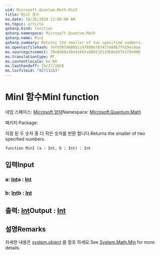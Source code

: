 ```yaml
---
uid: Microsoft.Quantum.Math.MinI
title: MinI 함수
ms.date: 10/26/2020 12:00:00 AM
ms.topic: article
qsharp.kind: function
qsharp.namespace: Microsoft.Quantum.Math
qsharp.name: MinI
qsharp.summary: Returns the smaller of two specified numbers.
ms.openlocfilehash: 7efe597d6805cc47950e787477a8867f4194c0aa
ms.sourcegitcommit: 29e0d88a30e4166fa580132124b0eb57e1f0e986
ms.translationtype: MT
ms.contentlocale: ko-KR
ms.lasthandoff: 10/27/2020
ms.locfileid: "92711243"
---
```

# <a name="mini-function"></a><span data-ttu-id="a01b5-102">MinI 함수</span><span class="sxs-lookup"><span data-stu-id="a01b5-102">MinI function</span></span>

<span data-ttu-id="a01b5-103">네임 스페이스: [Microsoft 양자](xref:Microsoft.Quantum.Math)</span><span class="sxs-lookup"><span data-stu-id="a01b5-103">Namespace: [Microsoft.Quantum.Math](xref:Microsoft.Quantum.Math)</span></span>

<span data-ttu-id="a01b5-104">패키지 [](https://nuget.org/packages/)</span><span class="sxs-lookup"><span data-stu-id="a01b5-104">Package: [](https://nuget.org/packages/)</span></span>


<span data-ttu-id="a01b5-105">지정 된 두 숫자 중 더 작은 숫자를 반환 합니다.</span><span class="sxs-lookup"><span data-stu-id="a01b5-105">Returns the smaller of two specified numbers.</span></span>

```qsharp
function MinI (a : Int, b : Int) : Int
```


## <a name="input"></a><span data-ttu-id="a01b5-106">입력</span><span class="sxs-lookup"><span data-stu-id="a01b5-106">Input</span></span>

### <a name="a--int"></a><span data-ttu-id="a01b5-107">a: [Int](xref:microsoft.quantum.lang-ref.int)</span><span class="sxs-lookup"><span data-stu-id="a01b5-107">a : [Int](xref:microsoft.quantum.lang-ref.int)</span></span>




### <a name="b--int"></a><span data-ttu-id="a01b5-108">b: [Int](xref:microsoft.quantum.lang-ref.int)</span><span class="sxs-lookup"><span data-stu-id="a01b5-108">b : [Int](xref:microsoft.quantum.lang-ref.int)</span></span>





## <a name="output--int"></a><span data-ttu-id="a01b5-109">출력: [Int](xref:microsoft.quantum.lang-ref.int)</span><span class="sxs-lookup"><span data-stu-id="a01b5-109">Output : [Int](xref:microsoft.quantum.lang-ref.int)</span></span>



## <a name="remarks"></a><span data-ttu-id="a01b5-110">설명</span><span class="sxs-lookup"><span data-stu-id="a01b5-110">Remarks</span></span>

<span data-ttu-id="a01b5-111">자세한 내용은 [system.object](https://docs.microsoft.com/dotnet/api/system.math.min) 를 참조 하세요.</span><span class="sxs-lookup"><span data-stu-id="a01b5-111">See [System.Math.Min](https://docs.microsoft.com/dotnet/api/system.math.min) for more details.</span></span>